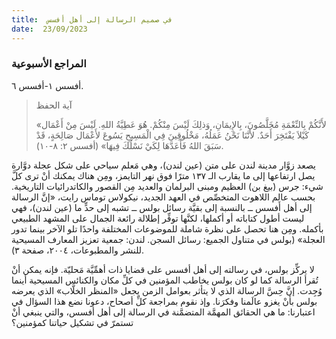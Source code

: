 ```yaml
---
title:  في صميم الرسالة إلى أهل أفسس
date:  23/09/2023
---
```


### المراجع الأسبوعية
أفسس ١-أفسس ٦.

> <p>آية الحفظ</p>
> «لأَنَّكُمْ بِالنِّعْمَةِ مُخَلَّصُونَ، بِالإِيمَانِ، وَذلِكَ لَيْسَ مِنْكُمْ. هُوَ عَطِيَّةُ اللهِ. لَيْسَ مِنْ أَعْمَال كَيْلاَ يَفْتَخِرَ أَحَدٌ. لأَنَّنَا نَحْنُ عَمَلُهُ، مَخْلُوقِينَ فِي الْمَسِيحِ يَسُوعَ لأَعْمَال صَالِحَةٍ، قَدْ سَبَقَ اللهُ فَأَعَدَّهَا لِكَيْ نَسْلُكَ فِيهَا» (أفسس ٢: ٨-١٠).

يصعد زوَّار مدينة لندن على متن (عين لندن)، وهي مَعلم سياحي على شكل عجلة دوَّارة يصل ارتفاعها إلى ما يقارب الـ ١٣٧ مترًا فوق نهر التايمز، ومِن هناك يمكنك أنْ ترى كلَّ شيء: جرس (بيغ بن) العظيم ومبنى البرلمان والعديد مِن القصور والكاتدرائيات التاريخية. بحسب عالِم اللاهوت المتخصِّص في العهد الجديد، نيكولاس توماس رايت، «إنَّ الرسالة إلى أهل أفسس ــ بالنسبة إلى بقيَّة رسائل بولس ــ تشبه إلى حدٍّ ما (عين لندن)، فهي ليست أطول كتاباته أو أكملها، لكنَّها توفِّر إطلالة رائعة الجمال على المشهد الطبيعي بأكمله. ومِن هنا تحصل على نظرة شاملة للموضوعات المختلفة واحدًا تلو الآخر بينما تدور العجلة» (بولس في متناول الجميع: رسائل السجن. لندن: جمعية تعزيز المعارف المسيحية للنشر والمطبوعات، ٢٠٠٤، صفحة ٣).

لا يركِّز بولس، في رسالته إلى أهل أفسس على قضايا ذات أهمِّيَّة مَحليّة. فإنه يمكن أنْ تُقرأ الرسالة كما لو كان بولس يخاطب المؤمنين في كلِّ مكان والكنائس المسيحية أينما وُجِدت. إنَّ حِسَّ الرسالة الذي لا يتأثر بعوامل الزمن يجعل «المنظر الخلَّاب» الذي يعرضه بولس بأنْ يغزو عالَمنا وفكرَنا. وإذ نقوم بمراجعة كلِّ أصحاح، دعونا نضع هذا السؤال في اعتبارنا: ما هي الحقائق المهمَّة المتضمَّنة في الرسالة إلى أهل أفسس، والتي ينبغي أنْ تستمرّ في تشكيل حياتنا كمؤمنين؟